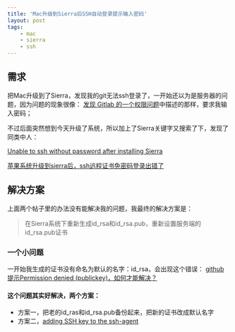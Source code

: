 ```yaml
---
title: 'Mac升级到Sierra后SSH自动登录提示输入密码'
layout: post
tags:
    - mac
    - sierra
    - ssh
---
```


## 需求
把Mac升级到了Sierra，发现我的git无法ssh登录了，一开始还以为是服务器的问题，因为问题的现象很像：
[发现 Gitlab 的一个权限问题](http://i.am.simonkuang.com/2015/12/05/%E5%8F%91%E7%8E%B0-Gitlab-%E7%9A%84%E4%B8%80%E4%B8%AA%E6%9D%83%E9%99%90%E9%97%AE%E9%A2%98/)中描述的那样，要求我输入密码；

不过后面突然想到今天升级了系统，所以加上了Sierra关键字又搜索了下，发现了同类中人：  

[Unable to ssh without password after installing Sierra](https://forums.developer.apple.com/thread/48794)

[苹果系统升级到sierra后，ssh远程证书免密码登录出错了](https://www.oschina.net/question/1262012_2199479)


## 解决方案
上面两个帖子里的办法没有能解决我的问题，我最终的解决方案是：

> 在Sierra系统下重新生成id_rsa和id_rsa.pub，重新设置服务端的id_rsa.pub证书

### 一个小问题
一开始我生成的证书没有命名为默认的名字：id_rsa，会出现这个错误：
[github提示Permission denied (publickey)，如何才能解决？](https://www.zhihu.com/question/21402411)

#### 这个问题其实好解决，两个方案：

* 方案一，把老的id_ras和id_rsa.pub备份起来，把新的证书改成默认名字
* 方案二，[adding SSH key to the ssh-agent](https://help.github.com/articles/generating-a-new-ssh-key-and-adding-it-to-the-ssh-agent/)
